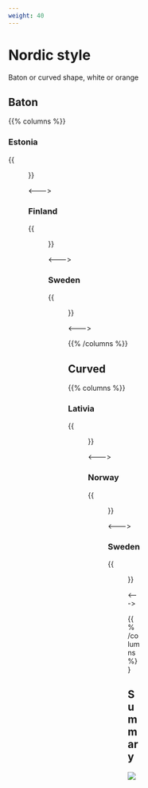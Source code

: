 ```yaml
---
weight: 40
---
```


# Nordic style

Baton or curved shape, white or orange

## Baton

{{% columns %}}

### Estonia

{{<figure src="bollard-ee.png" caption="white or orange" class="img-sm" >}}

<--->

### Finland

{{<figure src="bollard-fi.png" caption="always white" class="img-sm" >}}

<--->

### Sweden

{{<figure src="bollard-baton-se.png" caption="rect. black strip" class="img-sm" >}}

<--->

{{% /columns %}}

## Curved

{{% columns %}}

### Lativia

{{<figure src="bollard-lv.png" caption="white or orange" class="img-sm" >}}

<--->

### Norway

{{<figure src="bollard-no.png" caption="black strip on top" class="img-sm" >}}

<--->

### Sweden

{{<figure src="bollard-curved-se.png" caption="rect. black strip" class="img-sm" >}}

<--->

{{% /columns %}}

## Summary

<img src="https://images.squarespace-cdn.com/content/v1/60f6054f4e76b03092956de8/ee8bc0c0-67cb-49b8-84f0-6f1ecc5b1072/nordics_bollards.png" />
